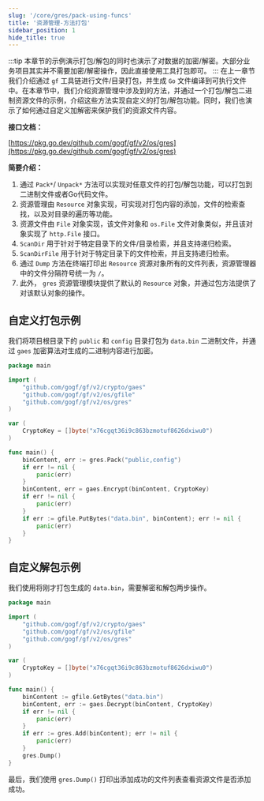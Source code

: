 ```yaml
---
slug: '/core/gres/pack-using-funcs'
title: '资源管理-方法打包'
sidebar_position: 1
hide_title: true
---
```

:::tip
本章节的示例演示打包/解包的同时也演示了对数据的加密/解密。大部分业务项目其实并不需要加密/解密操作，因此直接使用工具打包即可。
:::
在上一章节我们介绍通过 `gf` 工具链进行文件/目录打包，并生成 `Go` 文件编译到可执行文件中。在本章节中，我们介绍资源管理中涉及到的方法，并通过一个打包/解包二进制资源文件的示例，介绍这些方法实现自定义的打包/解包功能。同时，我们也演示了如何通过自定义加解密来保护我们的资源文件内容。

**接口文档：**

[https://pkg.go.dev/github.com/gogf/gf/v2/os/gres](https://pkg.go.dev/github.com/gogf/gf/v2/os/gres)

**简要介绍：**

1. 通过 `Pack*`/ `Unpack*` 方法可以实现对任意文件的打包/解包功能，可以打包到二进制文件或者Go代码文件。
2. 资源管理由 `Resource` 对象实现，可实现对打包内容的添加，文件的检索查找，以及对目录的遍历等功能。
3. 资源文件由 `File` 对象实现，该文件对象和 `os.File` 文件对象类似，并且该对象实现了 `http.File` 接口。
4. `ScanDir` 用于针对于特定目录下的文件/目录检索，并且支持递归检索。
5. `ScanDirFile` 用于针对于特定目录下的文件检索，并且支持递归检索。
6. 通过 `Dump` 方法在终端打印出 `Resource` 资源对象所有的文件列表，资源管理器中的文件分隔符号统一为 `/`。
7. 此外， `gres` 资源管理模块提供了默认的 `Resource` 对象，并通过包方法提供了对该默认对象的操作。

## 自定义打包示例

我们将项目根目录下的 `public` 和 `config` 目录打包为 `data.bin` 二进制文件，并通过 `gaes` 加密算法对生成的二进制内容进行加密。

```go
package main

import (
    "github.com/gogf/gf/v2/crypto/gaes"
    "github.com/gogf/gf/v2/os/gfile"
    "github.com/gogf/gf/v2/os/gres"
)

var (
    CryptoKey = []byte("x76cgqt36i9c863bzmotuf8626dxiwu0")
)

func main() {
    binContent, err := gres.Pack("public,config")
    if err != nil {
        panic(err)
    }
    binContent, err = gaes.Encrypt(binContent, CryptoKey)
    if err != nil {
        panic(err)
    }
    if err := gfile.PutBytes("data.bin", binContent); err != nil {
        panic(err)
    }
}
```

## 自定义解包示例

我们使用将刚才打包生成的 `data.bin`，需要解密和解包两步操作。

```go
package main

import (
    "github.com/gogf/gf/v2/crypto/gaes"
    "github.com/gogf/gf/v2/os/gfile"
    "github.com/gogf/gf/v2/os/gres"
)

var (
    CryptoKey = []byte("x76cgqt36i9c863bzmotuf8626dxiwu0")
)

func main() {
    binContent := gfile.GetBytes("data.bin")
    binContent, err := gaes.Decrypt(binContent, CryptoKey)
    if err != nil {
        panic(err)
    }
    if err := gres.Add(binContent); err != nil {
        panic(err)
    }
    gres.Dump()
}
```

最后，我们使用 `gres.Dump()` 打印出添加成功的文件列表查看资源文件是否添加成功。